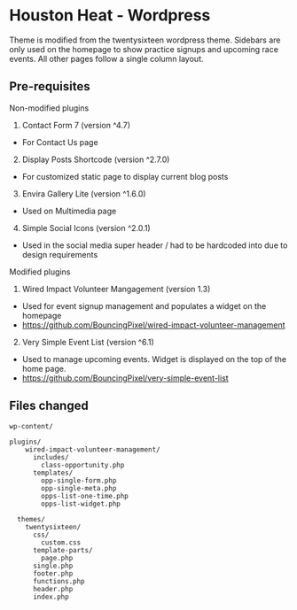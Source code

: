 Houston Heat - Wordpress
==================================
Theme is modified from the twentysixteen wordpress theme. Sidebars are only used on the homepage to show practice signups and upcoming race events. All other pages follow a single column layout.

Pre-requisites
-----------------

Non-modified plugins
1.  Contact Form 7 (version ^4.7)
  * For Contact Us page
2.  Display Posts Shortcode (version ^2.7.0)
  * For customized static page to display current blog posts
3. Envira Gallery Lite (version ^1.6.0)
  * Used on Multimedia page
4. Simple Social Icons (version ^2.0.1)
  * Used in the social media super header / had to be hardcoded into  due to design requirements


Modified plugins
1. Wired Impact Volunteer Mangagement (version 1.3)
  * Used for event signup management and populates a widget on the homepage
  * https://github.com/BouncingPixel/wired-impact-volunteer-management
2. Very Simple Event List (version ^6.1)
  * Used to manage upcoming events. Widget is displayed on the top of the home page.
  * https://github.com/BouncingPixel/very-simple-event-list




Files changed
-------------------------
```
wp-content/

plugins/
    wired-impact-volunteer-management/
      includes/
        class-opportunity.php
      templates/
        opp-single-form.php
        opp-single-meta.php
        opps-list-one-time.php
        opps-list-widget.php

  themes/
    twentysixteen/
      css/
        custom.css
      template-parts/
        page.php
      single.php
      footer.php
      functions.php
      header.php
      index.php

```